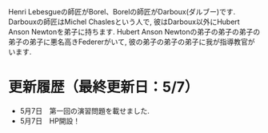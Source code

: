 
Henri Lebesgueの師匠がBorel、Borelの師匠がDarboux(ダルブー)です. Darbouxの師匠はMichel Chaslesという人で, 彼はDarboux以外にHubert Anson Newtonを弟子に持ちます. Hubert Anson Newtonの弟子の弟子の弟子の弟子の弟子に悪名高きFedererがいて, 彼の弟子の弟子の弟子に我が指導教官がいます.
 
 
# 更新履歴（最終更新日：5/7）

- 5月7日　第一回の演習問題を載せました.
- 5月7日　HP開設！ 
